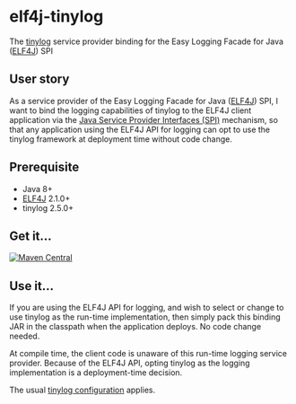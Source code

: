 # elf4j-tinylog

The [tinylog](https://tinylog.org/v2/) service provider binding for the Easy Logging Facade for
Java ([ELF4J](https://github.com/elf4j/elf4j-api)) SPI

## User story

As a service provider of the Easy Logging Facade for Java ([ELF4J](https://github.com/elf4j/elf4j-api)) SPI, I want to
bind the logging capabilities of tinylog to the ELF4J client application via
the [Java Service Provider Interfaces (SPI)](https://docs.oracle.com/javase/tutorial/sound/SPI-intro.html) mechanism, so
that any application using the ELF4J API for logging can opt to use the tinylog framework at deployment time without
code change.

## Prerequisite

- Java 8+
- [ELF4J](https://github.com/elf4j/elf4j-api) 2.1.0+
- tinylog 2.5.0+

## Get it...

[![Maven Central](https://img.shields.io/maven-central/v/io.github.elf4j/elf4j-tinylog.svg?label=Maven%20Central)](https://search.maven.org/search?q=g:%22io.github.elf4j%22%20AND%20a:%22elf4j-tinylog%22)

## Use it...

If you are using the ELF4J API for logging, and wish to select or change to use tinylog as the run-time implementation, 
then simply pack this binding JAR in the classpath when the application deploys. No code change needed.

At compile time, the client code is unaware of this run-time logging service provider. Because of the ELF4J API, 
opting tinylog as the logging implementation is a deployment-time decision.

The usual [tinylog configuration](https://tinylog.org/v2/configuration/) applies.

